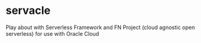 # servacle
Play about with Serverless Framework and FN Project (cloud agnostic open serverless) for use with Oracle Cloud 
